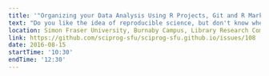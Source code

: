 ```yaml
---
title: '"Organizing your Data Analysis Using R Projects, Git and R Markdown" by Bruno Grande'
text: "Do you like the idea of reproducible science, but don't know where to start? Have you been told that you should use Git, but never got around to learning it? Join this workshop to learn about various techniques (e.g. R projects, Git and R Markdown) that will help your science be more reproducible. We will start a simple data analysis project from scratch and build it up while following best practices for reproducibility."
location: Simon Fraser University, Burnaby Campus, Library Research Commons
link: https://github.com/sciprog-sfu/sciprog-sfu.github.io/issues/108
date: 2016-08-15
startTime: '10:30'
endTime: '12:30'
---
```

